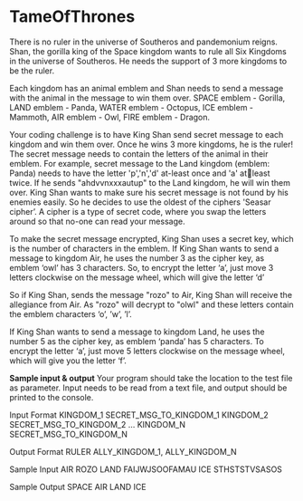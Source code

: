 # TameOfThrones

There is no ruler in the universe of Southeros and pandemonium reigns. Shan, the gorilla king of the Space kingdom 
wants to rule all Six Kingdoms in the universe of Southeros. He needs the support of 3 more kingdoms to be the ruler.

Each kingdom has an animal emblem and Shan needs to send a message with the animal in the message to win them over. 
SPACE emblem - Gorilla, LAND emblem - Panda, WATER emblem - Octopus, 
ICE emblem - Mammoth, AIR emblem - Owl, FIRE emblem - Dragon. 

Your coding challenge is to have King Shan send secret message to each kingdom and win them over. 
Once he wins 3 more kingdoms, he is the ruler! The secret message needs to contain the letters of the animal in their emblem. 
For example, secret message to the Land kingdom (emblem: Panda) needs to have the letter 'p','n','d' at-least once and 'a' atleast twice. If he sends "ahdvvnxxxautup" to the Land kingdom, he will win them over. 
King Shan wants to make sure his secret message is not found by his enemies easily. So he decides to use the oldest of the 
ciphers 'Seasar cipher’. A cipher is a type of secret code, where you swap the letters around so that no-one can read your 
message.

To make the secret message encrypted, King Shan uses a secret key, which is the number of characters in the emblem. 
If King Shan wants to send a message to kingdom Air, he uses the number 3 as the cipher key, as emblem ‘owl’ has 3 
characters. So, to encrypt the letter ‘a’, just move 3 letters clockwise on the message wheel, which will give the letter ‘d’

So if King Shan, sends the message "rozo" to Air, King Shan will receive 
the allegiance from Air. As "rozo" will decrypt to "olwl" and these letters 
contain the emblem characters ‘o’, ’w’, ’l’.

If King Shan wants to send a message to kingdom Land, he uses the 
number 5 as the cipher key, as emblem ‘panda’ has 5 characters. To 
encrypt the letter ‘a’, just move 5 letters clockwise on the message 
wheel, which will give you the letter ‘f’.


**Sample input & output**
Your program should take the location to the test file as parameter. Input needs to be read from a text file, 
and output should be printed to the console.

Input Format
KINGDOM_1 SECRET_MSG_TO_KINGDOM_1 
KINGDOM_2 SECRET_MSG_TO_KINGDOM_2 
… 
KINGDOM_N SECRET_MSG_TO_KINGDOM_N

Output Format
RULER ALLY_KINGDOM_1, ALLY_KINGDOM_N


Sample Input
AIR ROZO
LAND FAIJWJSOOFAMAU
ICE STHSTSTVSASOS 

Sample Output
SPACE AIR LAND ICE
